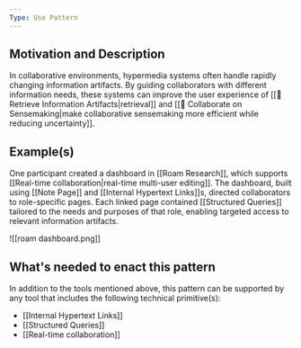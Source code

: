 ```yaml
---
Type: Use Pattern
---
```

## Motivation and Description

In collaborative environments, hypermedia systems often handle rapidly changing information artifacts. By guiding collaborators with different information needs, these systems can improve the user experience of [[🎣 Retrieve Information Artifacts|retrieval]] and [[🤝 Collaborate on Sensemaking|make collaborative sensemaking more efficient while reducing uncertainty]].
## Example(s)

One participant created a dashboard in [[Roam Research]], which supports [[Real-time collaboration|real-time multi-user editing]]. The dashboard, built using [[Note Page]] and [[Internal Hypertext Links]]s, directed collaborators to role-specific pages. Each linked page contained [[Structured Queries]] tailored to the needs and purposes of that role, enabling targeted access to relevant information artifacts.

![[roam dashboard.png]]
## What's needed to enact this pattern

In addition to the tools mentioned above, this pattern can be supported by any tool that includes the following technical primitive(s):

- [[Internal Hypertext Links]]
- [[Structured Queries]]
- [[Real-time collaboration]]
